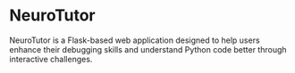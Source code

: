 # NeuroTutor
NeuroTutor is a Flask-based web application designed to help users enhance their debugging skills and understand Python code better through interactive challenges.
